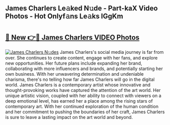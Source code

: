 ## James Charlers Le𝚊ked N𝚞de - Part-kaX Video Photos - Hot Onlyf𝚊ns Le𝚊ks IGgKm

# <h2><a href="http://ab13085.deff.icu/?id=James+Charlers">🔗 New 👉🔴 James Charlers VIDEO Photos</a></h2>

[![James Charlers N𝚞des](https://i.imgur.com/rIISA9y.gif)](http://ab13085.deff.icu/?id=James+Charlers)
James Charlers's social media journey is far from over. She continues to create content, engage with her fans, and explore new opportunities. Her future plans include expanding her brand, collaborating with more influencers and brands, and potentially starting her own business. With her unwavering determination and undeniable charisma, there's no telling how far James Charlers will go in the digital world. James Charlers is a contemporary artist whose innovative and thought-provoking works have captured the attention of the art world. Her unique artistic vision, coupled with her ability to connect with viewers on a deep emotional level, has earned her a place among the rising stars of contemporary art. With her continued exploration of the human condition and her commitment to pushing the boundaries of her craft, James Charlers is sure to leave a lasting impact on the art world and beyond.
